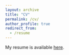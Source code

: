 ```yaml
---
layout: archive
title: "CV"
permalink: /cv/
author_profile: true
redirect_from:
  - /resume
---
```


My resume is available [here](Kaur-Simran-CV.pdf).
